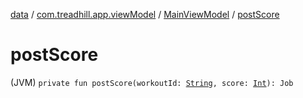[data](../../index.md) / [com.treadhill.app.viewModel](../index.md) / [MainViewModel](index.md) / [postScore](./post-score.md)

# postScore

(JVM) `private fun postScore(workoutId: `[`String`](https://kotlinlang.org/api/latest/jvm/stdlib/kotlin/-string/index.html)`, score: `[`Int`](https://kotlinlang.org/api/latest/jvm/stdlib/kotlin/-int/index.html)`): Job`